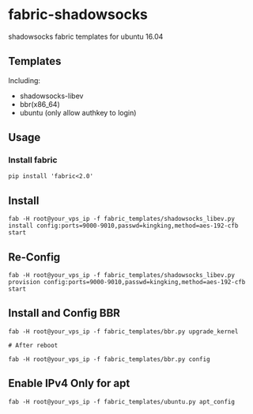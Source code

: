 # fabric-shadowsocks

shadowsocks fabric templates for ubuntu 16.04

## Templates

Including:

* shadowsocks-libev
* bbr(x86_64)
* ubuntu (only allow authkey to login)

## Usage

### Install fabric 

```
pip install 'fabric<2.0'
```

## Install

```
fab -H root@your_vps_ip -f fabric_templates/shadowsocks_libev.py install config:ports=9000-9010,passwd=kingking,method=aes-192-cfb start

```

## Re-Config


```
fab -H root@your_vps_ip -f fabric_templates/shadowsocks_libev.py provision config:ports=9000-9010,passwd=kingking,method=aes-192-cfb start

```

## Install and Config  BBR

```
fab -H root@your_vps_ip -f fabric_templates/bbr.py upgrade_kernel

# After reboot

fab -H root@your_vps_ip -f fabric_templates/bbr.py config
```

## Enable IPv4 Only for apt

```
fab -H root@your_vps_ip -f fabric_templates/ubuntu.py apt_config
```

